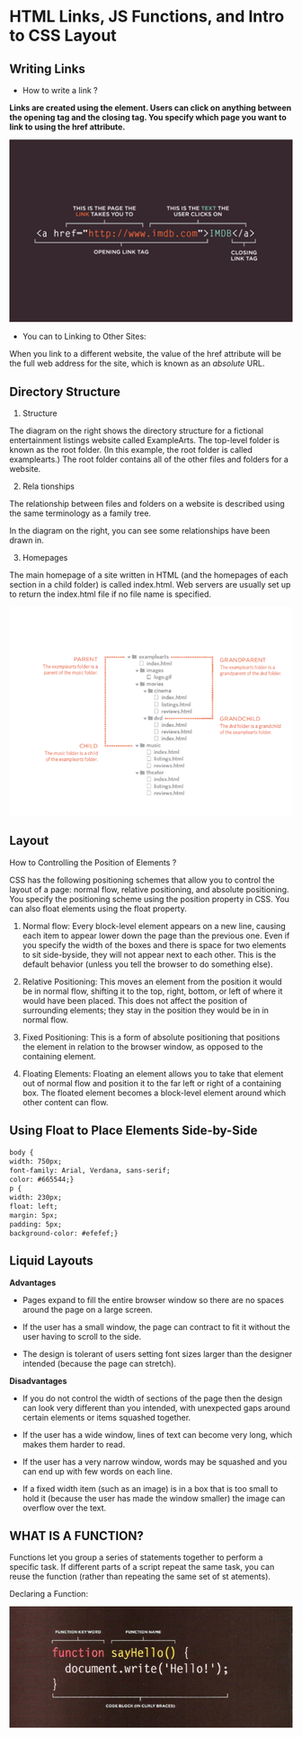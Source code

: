 # HTML Links, JS Functions, and Intro to CSS Layout

## Writing Links

* How to write a link ? 

**Links are created using the <a> element. Users can click on anything between the opening <a> tag and the closing </a> tag. You specify which page you want to link to using the href attribute.**

![linkong](link.png)

* You can to Linking to Other Sites:

When you link to a different website, the value of the href attribute will be the full web address for the site, which is known as an *absolute* URL.

## Directory Structure

1. Structure

The diagram on the right shows the directory structure for a fictional entertainment listings website called ExampleArts. The top-level folder is known as the root folder. (In this example, the root folder is called examplearts.) The root folder contains all of the other files and folders for a website.

2. Rela tionships

The relationship between files and folders on a website is described using the same terminology as a family tree.

In the diagram on the right, you can see some relationships have been drawn in.

3. Homepages

The main homepage of a site written in HTML (and the homepages of each section in a child folder) is called index.html.
Web servers are usually set up to return the index.html file if no file name is specified.

![linkong](dir.png)

## Layout
How to Controlling the Position of Elements ?

CSS has the following positioning schemes that allow you to control the layout of a page: normal flow, relative positioning, and absolute positioning. You specify the positioning scheme using the position property in CSS. You can also float elements using the float property.

1. Normal flow: Every block-level element appears on a new line, causing each item to appear lower down the page than the previous one. Even if you specify the width of the boxes and there is space for two elements to sit side-byside, they will not appear next to each other. This is the default behavior (unless you tell the browser to do something else).

2. Relative Positioning: This moves an element from the position it would be in normal flow, shifting it to the top, right, bottom, or left of where it would have been placed. This does not affect the position of surrounding elements; they stay in the position they would be in in normal flow.

3. Fixed Positioning: This is a form of absolute positioning that positions the element in relation to the browser window, as opposed to the containing element.

4. Floating Elements: Floating an element allows you to take that element out of normal flow and position it to the far left or right of a containing box. The floated element becomes a block-level element around which other content can flow.


## Using Float to Place Elements Side-by-Side

```
body {
width: 750px;
font-family: Arial, Verdana, sans-serif;
color: #665544;}
p {
width: 230px;
float: left;
margin: 5px;
padding: 5px;
background-color: #efefef;}
```


## Liquid Layouts

**Advantages**

* Pages expand to fill the entire browser window so there are no spaces around the page on a large screen.

* If the user has a small window, the page can contract to fit it without the user having to scroll to the side.

* The design is tolerant of users setting font sizes larger than the designer intended (because the page can stretch).

**Disadvantages**

* If you do not control the width of sections of the page then the design can look very different than you intended, with unexpected gaps around certain elements or items squashed together. 

* If the user has a wide window, lines of text can become very long, which makes them harder to read.

* If the user has a very narrow window, words may be squashed and you can end up with few words on each line.

* If a fixed width item (such as an image) is in a box that is too small to hold it (because the user has made the window smaller) the image can overflow over the text.


## WHAT IS A FUNCTION?
Functions let you group a series of statements together to perform a specific task. If different parts of a script repeat the same task, you can reuse the function (rather than repeating the same set of st atements).

Declaring a Function: 

![linkong](fun.png)
